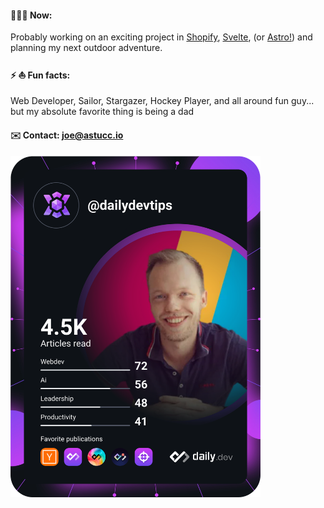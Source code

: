 #### 👨🏻‍💻 Now:

Probably working on an exciting project in [Shopify](https://shopify.dev/), [Svelte](https://svelte.dev/), (or [Astro!](https://astro.build)) and planning my next outdoor adventure.

#### ⚡ ⛵️ Fun facts:

Web Developer, Sailor, Stargazer, Hockey Player, and all around fun guy... but my absolute favorite thing is being a dad

#### ✉️ Contact: joe@astucc.io

<a href="https://app.daily.dev/DailyDevTips"><img src="https://github.com/rebelchris/rebelchris/blob/master/devcard.svg" width="400" alt="Joe Astuccio's Dev Card"/></a>

<!--
**jastuccio/jastuccio** is a ✨ _special_ ✨ repository because its `README.md` (this file) appears on your GitHub profile.

Here are some ideas to get you started:

- 🔭 I’m currently working on ...
- 🌱 I’m currently learning ...
- 👯 I’m looking to collaborate on ...
- 🤔 I’m looking for help with ...
- 💬 Ask me about ...
- 📫 How to reach me: ...
- 😄 Pronouns: ...
- ⚡ Fun fact: ...
-->

